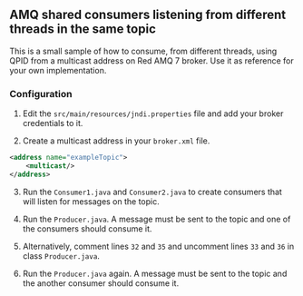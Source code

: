 ## AMQ shared consumers listening from different threads in the same topic

This is a small sample of how to consume, from different threads, using QPID from a multicast address on Red AMQ 7 broker. Use it as reference for your own implementation.

### Configuration

1. Edit the `src/main/resources/jndi.properties` file and add your broker credentials to it.

2. Create a multicast address in your `broker.xml` file.

```xml
<address name="exampleTopic">
	<multicast/>
</address>
```

3. Run the `Consumer1.java` and `Consumer2.java` to create consumers that will listen for messages on the topic.

4. Run the `Producer.java`. A message must be sent to the topic and one of the consumers should consume it.

5. Alternatively, comment lines `32` and `35` and uncomment lines `33` and `36` in class `Producer.java`.

6. Run the `Producer.java` again. A message must be sent to the topic and the another consumer should consume it. 